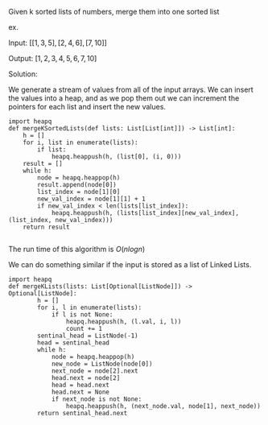 Given k sorted lists of numbers, merge them into one sorted list

ex.

Input: $[[1, 3, 5], [2, 4, 6], [7, 10]]$

Output: $[1, 2, 3, 4, 5, 6 , 7, 10]$

Solution:

We generate a stream of values from all of the input arrays. We can insert the values into a heap, and as we pop them out we can increment the pointers for each list and insert the new values.

```
import heapq
def mergeKSortedLists(def lists: List[List[int]]) -> List[int]:
	h = []
	for i, list in enumerate(lists):
		if list:
			heapq.heappush(h, (list[0], (i, 0)))
	result = []
	while h:
		node = heapq.heappop(h)
		result.append(node[0])
		list_index = node[1][0]
		new_val_index = node[1][1] + 1
		if new_val_index < len(lists[list_index]):
			heapq.heappush(h, (lists[list_index][new_val_index], (list_index, new_val_index)))
	return result
	
```

The run time of this algorithm is $O(n log n)$ 

We can do something similar if the input is stored as a list of Linked Lists.

```
import heapq
def mergeKLists(lists: List[Optional[ListNode]]) -> Optional[ListNode]:
        h = []
        for i, l in enumerate(lists):
            if l is not None:
                heapq.heappush(h, (l.val, i, l))
                count += 1
        sentinal_head = ListNode(-1)
        head = sentinal_head
        while h:
            node = heapq.heappop(h)
            new_node = ListNode(node[0])
            next_node = node[2].next
            head.next = node[2]
            head = head.next
            head.next = None
            if next_node is not None:
                heapq.heappush(h, (next_node.val, node[1], next_node))
        return sentinal_head.next
```
